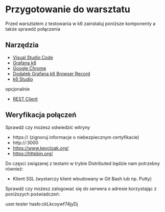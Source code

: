 # Przygotowanie do warsztatu

Przed warsztatem z testowania w k6 zainstaluj poniższe komponenty a także sprawdź połączenia

## Narzędzia
* [Visual Studio Code](https://code.visualstudio.com/)
* [Grafana k6](https://grafana.com/docs/k6/latest/set-up/install-k6/)
* [Google Chrome](https://www.google.com/chrome/)
* [Dodatek Grafana k6 Browser Record](https://chromewebstore.google.com/search/grafana-k6-browser-record) 
* [k6 Studio](https://grafana.com/docs/k6/latest/k6-studio/)

opcjonalnie
* [REST Client](https://marketplace.visualstudio.com/items?itemName=humao.rest-client)

## Weryfikacja połączeń

Sprawdź czy możesz odwiedzić witryny 
* https://<ip> (zignoruj informacje o niebezpiecznym certyfikacie)
* http://<ip>:3000
* https://www.keycloak.org/
* https://httpbin.org/

Do częsci związanej z testami w trybie Distributed będzie nam potrzebny również:
* Klient SSL (wystarczy klient wbudowany w Git Bash lub np. Putty)

Sprawdź czy możesz zalogować się do serwera o adresie <ip> korzystając z poniższych poświadczeń:

user:tester
hasło:ckLkcoywf74jyDj
